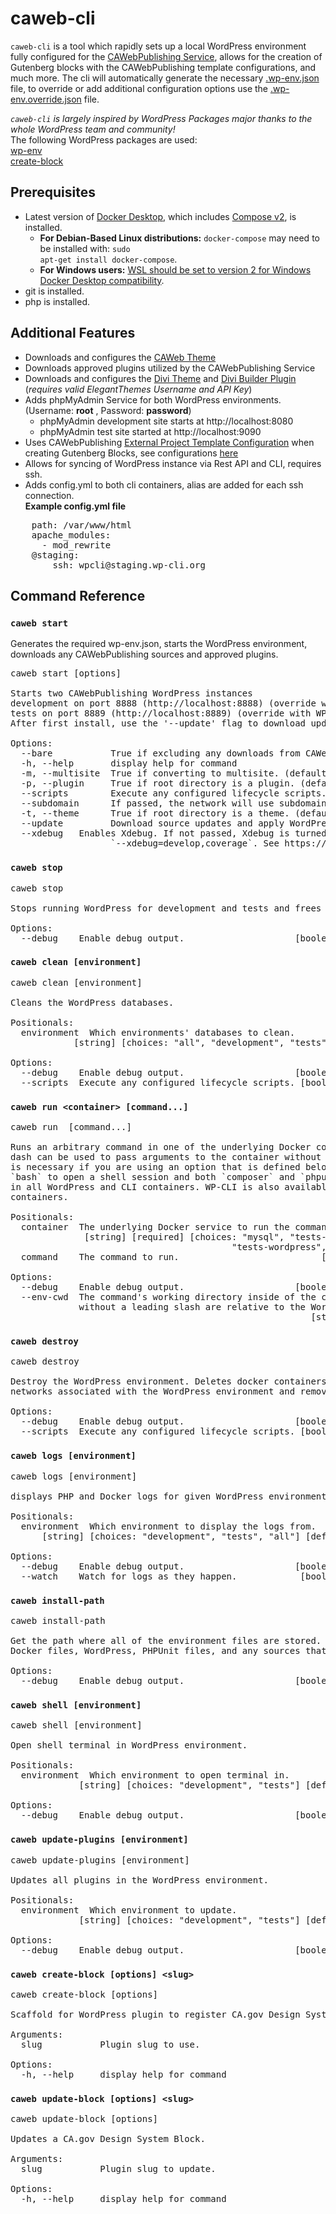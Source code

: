 # caweb-cli
`caweb-cli` is a tool which rapidly sets up a local WordPress environment fully configured for the [CAWebPublishing Service](https://caweb.cdt.ca.gov/), allows for the creation of Gutenberg blocks with the CAWebPublishing template configurations, and much more. The cli will automatically generate the necessary [.wp-env.json](https://developer.wordpress.org/block-editor/reference-guides/packages/packages-env/#wp-env-json) file, to override or add additional configuration options use the [.wp-env.override.json](https://developer.wordpress.org/block-editor/reference-guides/packages/packages-env/#wp-env-override-json) file.

*`caweb-cli` is largely inspired by WordPress Packages major thanks to the whole WordPress team and community!*  
The following WordPress packages are used:  
[wp-env](https://developer.wordpress.org/block-editor/reference-guides/packages/packages-env/)  
[create-block](https://developer.wordpress.org/block-editor/reference-guides/packages/packages-create-block/)

## Prerequisites
- Latest version of [Docker Desktop](https://www.docker.com/products/docker-desktop), which includes [Compose v2](https://docs.docker.com/compose/migrate/), is installed.
  - <strong>For Debian-Based Linux distributions:</strong> <code>docker-compose</code> may need to be installed with: <code>sudo apt-get install docker-compose</code>.
  - <strong>For Windows users:</strong> [WSL should be set to version 2 for Windows Docker Desktop compatibility](https://docs.docker.com/desktop/windows/wsl/).
- git is installed.
- php is installed.

## Additional Features
- Downloads and configures the [CAWeb Theme](https://github.com/CAWebPublishing/CAWeb)
- Downloads approved plugins utilized by the CAWebPublishing Service  
- Downloads and configures the [Divi Theme](https://www.elegantthemes.com/gallery/divi/) and [Divi Builder Plugin](https://www.elegantthemes.com/gallery/divi/) (*requires valid ElegantThemes Username and API Key*)  
- Adds phpMyAdmin Service for both WordPress environments. (Username: <strong>root</strong> , Password: <strong>password</strong>)  
  - phpMyAdmin development site starts at http://localhost:8080  
  - phpMyAdmin test site started at http://localhost:9090
- Uses CAWebPublishing [External Project Template Configuration](https://developer.wordpress.org/block-editor/reference-guides/packages/packages-create-block/packages-create-block-external-template/) when creating Gutenberg Blocks, see configurations [here](https://github.com/CAWebPublishing/cli/lib/template)
- Allows for syncing of WordPress instance via Rest API and CLI, requires ssh. 
- Adds config.yml to both cli containers, alias are added for each ssh connection.  
<b>Example config.yml file</b>
<pre>
    path: /var/www/html
    apache_modules:
      - mod_rewrite
    @staging:
        ssh: wpcli@staging.wp-cli.org
</pre>


## Command Reference
### `caweb start`  
Generates the required wp-env.json, starts the WordPress environment, downloads any CAWebPublishing sources and approved plugins.  
<pre>
caweb start [options]

Starts two CAWebPublishing WordPress instances
development on port 8888 (​http://localhost:8888​) (override with WP_ENV_PORT)
tests on port 8889 (​http://localhost:8889​) (override with WP_ENV_TESTS_PORT).
After first install, use the '--update' flag to download updates to mapped sources and to re-apply CAWeb configuration options.

Options:
  --bare           True if excluding any downloads from CAWeb, use this if you want to use a local version of the CAWeb Theme, Configurations will still be applied. (default: false)
  -h, --help       display help for command
  -m, --multisite  True if converting to multisite. (default: false)
  -p, --plugin     True if root directory is a plugin. (default: false)
  --scripts        Execute any configured lifecycle scripts. (default: true)
  --subdomain      If passed, the network will use subdomains, instead of subdirectories. Doesn't work with 'localhost', make sure to set Port to 80. (default: false)
  -t, --theme      True if root directory is a theme. (default: false)
  --update         Download source updates and apply WordPress configuration. (default: false)
  --xdebug <mode>  Enables Xdebug. If not passed, Xdebug is turned off. If no modes are set, uses "debug". You may set multiple Xdebug modes by passing them in a comma-separated list:
                   `--xdebug=develop,coverage`. See https://xdebug.org/docs/all_settings#mode for information about Xdebug modes.
</pre>
### `caweb stop`  
<pre>
caweb stop

Stops running WordPress for development and tests and frees the ports.

Options:
  --debug    Enable debug output.                     [boolean] [default: false]
</pre>
### `caweb clean [environment]`  
<pre>
caweb clean [environment]

Cleans the WordPress databases.

Positionals:
  environment  Which environments' databases to clean.
            [string] [choices: "all", "development", "tests"] [default: "tests"]

Options:
  --debug    Enable debug output.                     [boolean] [default: false]
  --scripts  Execute any configured lifecycle scripts. [boolean] [default: true]
</pre>
### `caweb run <container> [command...]`  
<pre>
caweb run <container> [command...]

Runs an arbitrary command in one of the underlying Docker containers. A double
dash can be used to pass arguments to the container without parsing them. This
is necessary if you are using an option that is defined below. You can use
`bash` to open a shell session and both `composer` and `phpunit` are available
in all WordPress and CLI containers. WP-CLI is also available in the CLI
containers.

Positionals:
  container  The underlying Docker service to run the command on.
              [string] [required] [choices: "mysql", "tests-mysql", "wordpress",
                                          "tests-wordpress", "cli", "tests-cli"]
  command    The command to run.                           [array] [default: []]

Options:
  --debug    Enable debug output.                     [boolean] [default: false]
  --env-cwd  The command's working directory inside of the container. Paths
             without a leading slash are relative to the WordPress root.
                                                         [string] [default: "."]
</pre>
### `caweb destroy`  
<pre>
caweb destroy

Destroy the WordPress environment. Deletes docker containers, volumes, and
networks associated with the WordPress environment and removes local files.

Options:
  --debug    Enable debug output.                     [boolean] [default: false]
  --scripts  Execute any configured lifecycle scripts. [boolean] [default: true]
</pre>
### `caweb logs [environment]`  
<pre>
caweb logs [environment]

displays PHP and Docker logs for given WordPress environment.

Positionals:
  environment  Which environment to display the logs from.
      [string] [choices: "development", "tests", "all"] [default: "development"]

Options:
  --debug    Enable debug output.                     [boolean] [default: false]
  --watch    Watch for logs as they happen.            [boolean] [default: true]
</pre>
### `caweb install-path`  
<pre>
caweb install-path

Get the path where all of the environment files are stored. This includes the
Docker files, WordPress, PHPUnit files, and any sources that were downloaded.

Options:
  --debug    Enable debug output.                     [boolean] [default: false]
</pre>
### `caweb shell [environment]`  
<pre>
caweb shell [environment]

Open shell terminal in WordPress environment.

Positionals:
  environment  Which environment to open terminal in.
             [string] [choices: "development", "tests"] [default: "development"]

Options:
  --debug    Enable debug output.                     [boolean] [default: false]
</pre>
### `caweb update-plugins [environment]`  
<pre>
caweb update-plugins [environment]

Updates all plugins in the WordPress environment.

Positionals:
  environment  Which environment to update.
             [string] [choices: "development", "tests"] [default: "development"]

Options:
  --debug    Enable debug output.                     [boolean] [default: false]
</pre>

### `caweb create-block [options] <slug>`  
<pre>
caweb create-block [options] <slug>

Scaffold for WordPress plugin to register CA.gov Design System Block.

Arguments:
  slug           Plugin slug to use.

Options:
  -h, --help     display help for command
</pre>
### `caweb update-block [options] <slug>`  
<pre>
caweb update-block [options] <slug>

Updates a CA.gov Design System Block.

Arguments:
  slug           Plugin slug to update.

Options:
  -h, --help     display help for command
</pre>
